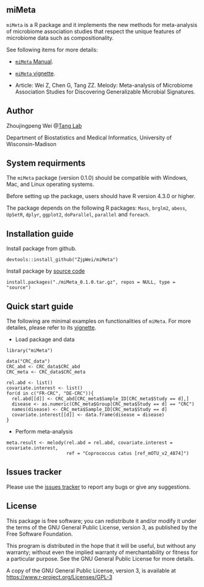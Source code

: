## miMeta

`miMeta` is a R package and it implements the new methods for meta-analysis of microbiome association studies that respect the unique features of microbiome data such as compositionality.

See following items for more details:

* [`miMeta` Manual](https://github.com/ZjpWei/miMeta/blob/main/doc/miMeta_0.1.0.pdf).

* [`miMeta` vignette](https://htmlpreview.github.io/?https://github.com/ZjpWei/miMeta/blob/main/doc/miMeta_vignette.html).

* Article: Wei Z, Chen G, Tang ZZ. Melody: Meta-analysis of Microbiome Association Studies for Discovering Generalizable Microbial Signatures.

## Author

Zhoujingpeng Wei @[Tang Lab](https://tangzheng1.github.io/tanglab/)

Department of Biostatistics and Medical Informatics, University of Wisconsin-Madison

## System requirments

The `miMeta` package (version 0.1.0) should be compatible with Windows, Mac, and Linux operating systems.

Before setting up the package, users should have R version 4.3.0 or higher.

The package depends on the following R packages: `Mass`, `brglm2`, `abess`, `UpSetR`, `dplyr`, `ggplot2`, `doParallel`, `parallel` and `foreach`.

## Installation guide

Install package from github.
```{r}
devtools::install_github("ZjpWei/miMeta")
```

Install package by [source code](https://github.com/ZjpWei/miMeta/blob/main/miMeta_0.1.0.tar.gz)
```{r}
install.packages("./miMeta_0.1.0.tar.gz", repos = NULL, type = "source")
```

## Quick start guide

The following are minimal examples on functionalities of `miMeta`. For more detailes, please refer to its [vignette](https://htmlpreview.github.io/?https://github.com/ZjpWei/miMeta/blob/main/doc/miMeta_vignette.html).

* Load package and data
```{r}
library("miMeta")

data("CRC_data")
CRC_abd <- CRC_data$CRC_abd
CRC_meta <- CRC_data$CRC_meta

rel.abd <- list()
covariate.interest <- list()
for(d in c("FR-CRC", "DE-CRC")){
  rel.abd[[d]] <- CRC_abd[CRC_meta$Sample_ID[CRC_meta$Study == d],]
  disease <- as.numeric(CRC_meta$Group[CRC_meta$Study == d] == "CRC")
  names(disease) <- CRC_meta$Sample_ID[CRC_meta$Study == d]
  covariate.interest[[d]] <- data.frame(disease = disease)
}
```

* Perform meta-analysis
```{r}
meta.result <- melody(rel.abd = rel.abd, covariate.interest = covariate.interest, 
                      ref = "Coprococcus catus [ref_mOTU_v2_4874]")
```

## Issues tracker

Please use the [issues tracker](https://github.com/ZjpWei/miMeta/issues) to report any bugs or give any suggestions.

## License

This package is free software; you can redistribute it and/or modify it under the terms of the GNU General Public License, version 3, as published by the Free Software Foundation.

This program is distributed in the hope that it will be useful, but without any warranty; without even the implied warranty of merchantability or fitness for a particular purpose. See the GNU General Public License for more details.

A copy of the GNU General Public License, version 3, is available at https://www.r-project.org/Licenses/GPL-3
